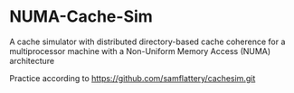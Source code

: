 # NUMA-Cache-Sim
A cache simulator with distributed directory-based cache coherence for a multiprocessor machine with a Non-Uniform Memory Access (NUMA) architecture

Practice according to https://github.com/samflattery/cachesim.git